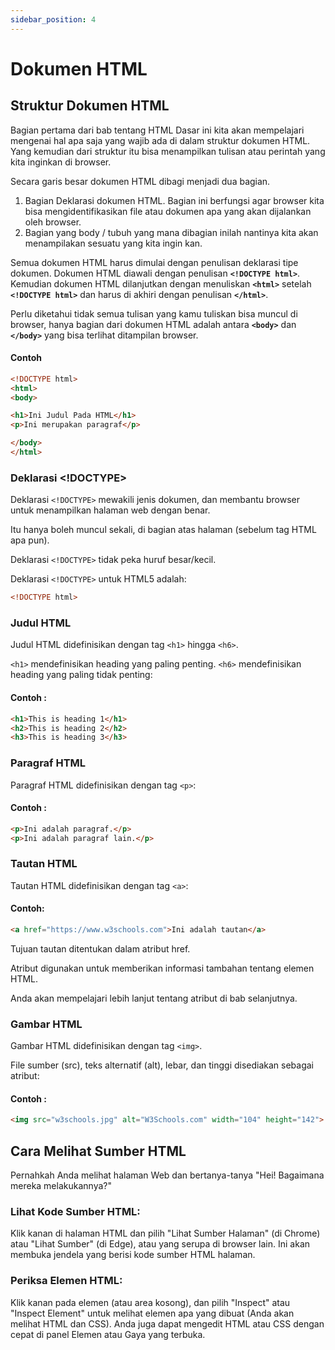 ```yaml
---
sidebar_position: 4
---
```


# Dokumen HTML

## Struktur Dokumen HTML

Bagian pertama dari bab tentang  HTML Dasar ini kita akan mempelajari mengenai hal apa saja yang wajib ada di dalam struktur dokumen HTML. Yang kemudian dari struktur itu bisa menampilkan tulisan atau perintah yang kita inginkan di browser.

Secara garis besar dokumen HTML dibagi menjadi dua bagian.
1. Bagian Deklarasi dokumen HTML. Bagian ini berfungsi agar browser kita bisa mengidentifikasikan file atau dokumen apa yang akan dijalankan oleh browser. 
2. Bagian yang body / tubuh yang mana dibagian inilah nantinya kita akan menampilakan sesuatu yang kita ingin kan.  

Semua dokumen HTML harus dimulai dengan penulisan deklarasi tipe dokumen. Dokumen HTML diawali dengan penulisan **`<!DOCTYPE html>`**. Kemudian dokumen HTML dilanjutkan dengan menuliskan **`<html>`** setelah **`<!DOCTYPE html>`** dan harus di akhiri dengan penulisan **`</html>`**.

Perlu diketahui tidak semua tulisan yang kamu tuliskan bisa muncul di browser, hanya bagian dari dokumen HTML adalah antara **`<body>`** dan **`</body>`** yang bisa terlihat ditampilan browser.

#### Contoh

```html title=index.html
<!DOCTYPE html>
<html>
<body>

<h1>Ini Judul Pada HTML</h1>
<p>Ini merupakan paragraf</p>

</body>
</html>
```

### Deklarasi <!DOCTYPE>

Deklarasi `<!DOCTYPE>` mewakili jenis dokumen, dan membantu browser untuk menampilkan halaman web dengan benar.

Itu hanya boleh muncul sekali, di bagian atas halaman (sebelum tag HTML apa pun).

Deklarasi `<!DOCTYPE>` tidak peka huruf besar/kecil.

Deklarasi `<!DOCTYPE>` untuk HTML5 adalah:

```html
<!DOCTYPE html>
```


### Judul HTML

Judul HTML didefinisikan dengan tag `<h1>` hingga `<h6>`.

`<h1>` mendefinisikan heading yang paling penting. `<h6>` mendefinisikan heading yang paling tidak penting:

#### Contoh :

```html
<h1>This is heading 1</h1>
<h2>This is heading 2</h2>
<h3>This is heading 3</h3>
```


### Paragraf HTML
Paragraf HTML didefinisikan dengan tag `<p>`:

#### Contoh :

```html
<p>Ini adalah paragraf.</p>
<p>Ini adalah paragraf lain.</p>

```

### Tautan HTML
Tautan HTML didefinisikan dengan tag `<a>`:

#### Contoh:
```html
<a href="https://www.w3schools.com">Ini adalah tautan</a>
```

Tujuan tautan ditentukan dalam atribut href.

Atribut digunakan untuk memberikan informasi tambahan tentang elemen HTML.

Anda akan mempelajari lebih lanjut tentang atribut di bab selanjutnya.


### Gambar HTML
Gambar HTML didefinisikan dengan tag `<img>`.

File sumber (src), teks alternatif (alt), lebar, dan tinggi disediakan sebagai atribut:

#### Contoh :

```html
<img src="w3schools.jpg" alt="W3Schools.com" width="104" height="142">
```

## Cara Melihat Sumber HTML

Pernahkah Anda melihat halaman Web dan bertanya-tanya "Hei! Bagaimana mereka melakukannya?"

### Lihat Kode Sumber HTML:

Klik kanan di halaman HTML dan pilih "Lihat Sumber Halaman" (di Chrome) atau "Lihat Sumber" (di Edge), atau yang serupa di browser lain. Ini akan membuka jendela yang berisi kode sumber HTML halaman.

### Periksa Elemen HTML:

Klik kanan pada elemen (atau area kosong), dan pilih "Inspect" atau "Inspect Element" untuk melihat elemen apa yang dibuat (Anda akan melihat HTML dan CSS). Anda juga dapat mengedit HTML atau CSS dengan cepat di panel Elemen atau Gaya yang terbuka.